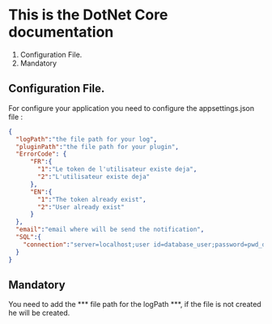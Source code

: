 # This is the DotNet Core documentation

1. Configuration File.
2. Mandatory

## Configuration File.
For configure your application you need to configure the appsettings.json file : 

``` json
{   
  "logPath":"the file path for your log",
  "pluginPath":"the file path for your plugin",
  "ErrorCode": {
      "FR":{
        "1":"Le token de l'utilisateur existe deja",
        "2":"L'utilisateur existe deja"
      },
      "EN":{
        "1":"The token already exist",
        "2":"User already exist"
      }
  },
  "email":"email where will be send the notification",
  "SQL":{
    "connection":"server=localhost;user id=database_user;password=pwd_database;persistsecurityinfo=True;port=3306;database=database_name;SslMode=None"
  }
}
```

## Mandatory
You need to add the *** file path for the logPath ***, if the file is not created he will be created.  

